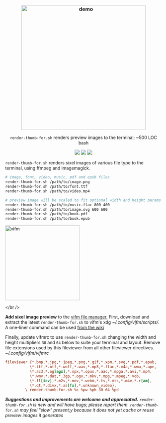 <h3 align="center"><img src="./test/render-for.demo.gif" alt="demo" height="400px"></h3>
<p align="center"><code>render-thumb-for.sh</code> renders preview images to the terminal; ~500 LOC bash</p>
<p align="center">
<a href="https://github.com/iambumblehead/render-thumb-for.sh/workflows"><img src="https://github.com/iambumblehead/render-thumb-for.sh/workflows/shellcheck/badge.svg"></a>
<a href="./LICENSE.md"><img src="https://img.shields.io/badge/license-ISC-blue.svg"></a>
<a href="https://github.com/iambumblehead/render-thumb-for.sh/releases"><img src="https://img.shields.io/github/release/iambumblehead/render-thumb-for.sh.svg"></a>
</p>

`render-thumb-for.sh` renders sixel images of various file type to the terminal, using ffmpeg and imagemagick.
```bash
# image, font, video, music, pdf and epub files
render-thumb-for.sh /path/to/image.png
render-thumb-for.sh /path/to/font.ttf
render-thumb-for.sh /path/to/video.mp4

# preview image will be scaled to fit optional width and height params
render-thumb-for.sh /path/to/music.flac 800 400
render-thumb-for.sh /path/to/image.svg 600 600
render-thumb-for.sh /path/to/book.pdf
render-thumb-for.sh /path/to/book.epub
```

<img src="./test/render-for-vifm.gif" alt="vifm" align="center" height="240px">

</br />

**Add sixel image preview** to the [vifm file manager.][3] First, download and extract the latest `render-thumb-for.sh` to vifm's xdg _~/.config/vifm/scripts/_. A one-liner command can be used [from the wiki][3]

Finally, update vifmrc to use `render-thumb-for.sh` changing the width and height multipliers `30` and `64` below to suite your terminal and layout. Remove file extensions used by this fileviewer from all other fileviewer directives.
_~/.config/vifm/vifmrc_
``` ini
fileviewer {*.bmp,*.jpg,*.jpeg,*.png,*.gif,*.xpm,*.svg,*.pdf,*.epub,
           \*.ttf,*.otf,*.woff,*.wav,*.mp3,*.flac,*.m4a,*.wma,*.ape,
           \*.ac3,*.og[agx],*.spx,*.opus,*.aac,*.mpga,*.avi,*.mp4,
           \*.wmv,*.dat,*.3gp,*.ogv,*.mkv,*.mpg,*.mpeg,*.vob,
           \*.fl[icv],*.m2v,*.mov,*.webm,*.ts,*.mts,*.m4v,*.r[am],
           \*.qt,*.divx,*.as[fx],*.unknown_video},
         \ render-thumb-for.sh %c %pw %ph 30 64 %pd
```

_**Suggestions and improvements are welcome and appreciated.** `render-thumb-for.sh` is new and will have bugs; please report them. `render-thumb-for.sh` may feel "slow" present;y because it does not yet cache or reuse preview images it generates_



[0]: https://img.shields.io/badge/license-ISC-blue.svg
[1]: ./LICENSE
[2]: https://github.com/vifm/vifm
[3]: https://github.com/iambumblehead/render-thumb-for.sh/wiki
